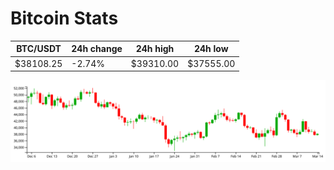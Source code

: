 # Bitcoin Stats

BTC/USDT|24h change|24h high|24h low|
|---|---|---|---|
|$38108.25|-2.74%|$39310.00|$37555.00|

<img src="./chart.svg">
